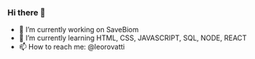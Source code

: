 ### Hi there 👋


- 🔭 I’m currently working on SaveBiom
- 🌱 I’m currently learning HTML, CSS, JAVASCRIPT, SQL, NODE, REACT
- 📫 How to reach me: @leorovatti


